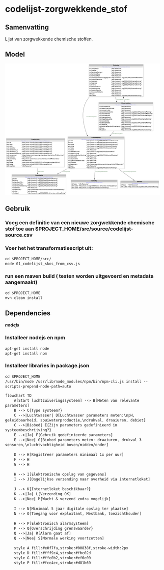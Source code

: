# codelijst-zorgwekkende_stof


## Samenvatting
Lijst van zorgwekkende chemische stoffen.


## Model
![Model](src/documentation/model.png)

## Gebruik

### Voeg een definitie van een nieuwe zorgwekkende chemische stof toe aan $PROJECT_HOME/src/source/codelijst-source.csv

### Voer het het transformatiescript uit:
```
cd $PROJECT_HOME/src/
node 01_codelijst_skos_from_csv.js
```

### run een maven build ( testen worden uitgevoerd en metadata aangemaakt)
```
cd $PROJECT_HOME
mvn clean install
```

## Dependencies

**_nodejs_**

### Installeer nodejs en npm
```
apt-get install node
apt-get install npm
```

### Installeer libraries in package.json
```
cd $PROJECT_HOME
/usr/bin/node /usr/lib/node_modules/npm/bin/npm-cli.js install --scripts-prepend-node-path=auto
```

```mermaid
flowchart TD
    A[Start luchtzuiveringssysteem] --> B[Meten van relevante parameters]
    B --> C{Type systeem?}
    C -->|Luchtwasser| D[Luchtwasser parameters meten:\npH, geleidbaarheid, spuiwaterproductie,\ndrukval, draaiuren, debiet]
    C -->|Biobed| E{Zijn parameters gedefinieerd in systeembeschrijving?}
    E -->|Ja| F[Gebruik gedefinieerde parameters]
    E -->|Nee| G[Biobed parameters meten: draaiuren, drukval 3 sensoren,\nluchtvochtigheid boven/midden/onder]

    D --> H[Registreer parameters minimaal 1x per uur]
    F --> H
    G --> H

    H --> I[Elektronische opslag van gegevens]
    I --> J[Dagelijkse verzending naar overheid via internetloket]

    J --> K{Internetloket beschikbaar?}
    K -->|Ja| L[Verzending OK]
    K -->|Nee| M[Wacht & verzend zodra mogelijk]

    I --> N[Minimaal 5 jaar digitale opslag ter plaatse]
    N --> O[Toegang voor exploitant, Mestbank, toezichthouder]

    H --> P[Elektronisch alarmsysteem]
    P --> Q{Overschrijding grenswaarde?}
    Q -->|Ja| R[Alarm gaat af]
    Q -->|Nee| S[Normale werking voortzetten]

    style A fill:#e0f7fa,stroke:#00838f,stroke-width:2px
    style D fill:#fff9c4,stroke:#fbc02d
    style G fill:#ffe0b2,stroke:#ef6c00
    style P fill:#fce4ec,stroke:#d81b60

```